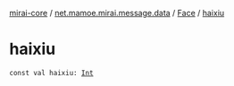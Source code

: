 [mirai-core](../../index.md) / [net.mamoe.mirai.message.data](../index.md) / [Face](index.md) / [haixiu](./haixiu.md)

# haixiu

`const val haixiu: `[`Int`](https://kotlinlang.org/api/latest/jvm/stdlib/kotlin/-int/index.html)